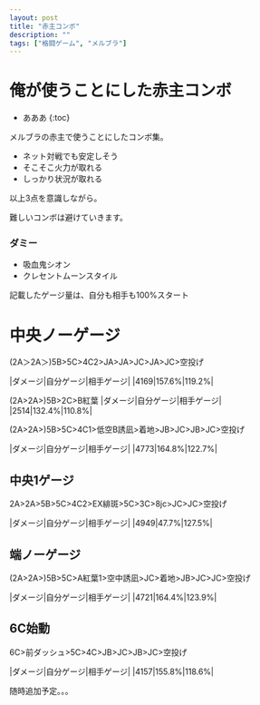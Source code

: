 ```yaml
---
layout: post
title: "赤主コンボ"
description: ""
tags: ["格闘ゲーム", "メルブラ"]
---
```



# 俺が使うことにした赤主コンボ

* あああ
{:toc}


メルブラの赤主で使うことにしたコンボ集。

* ネット対戦でも安定しそう
* そこそこ火力が取れる
* しっかり状況が取れる

以上3点を意識しながら。

難しいコンボは避けていきます。


<!-- more -->


### ダミー

* 吸血鬼シオン
* クレセントムーンスタイル

記載したゲージ量は、自分も相手も100%スタート

# 中央ノーゲージ

(2A＞2A＞)5B>5C>4C2>JA>JA>JC>JA>JC>空投げ

|ダメージ|自分ゲージ|相手ゲージ|
|4169|157.6%|119.2%|

(2A>2A>)5B>2C>B紅葉
|ダメージ|自分ゲージ|相手ゲージ|
|2514|132.4%|110.8%|

(2A>2A>)5B>5C>4C1>低空B誘凪>着地>JB>JC>JB>JC>空投げ

|ダメージ|自分ゲージ|相手ゲージ|
|4773|164.8%|122.7%|

## 中央1ゲージ

2A>2A>5B>5C>4C2>EX緋斑>5C>3C>8jc>JC>JC>空投げ

|ダメージ|自分ゲージ|相手ゲージ|
|4949|47.7%|127.5%|


## 端ノーゲージ

(2A>2A>)5B>5C>A紅葉1>空中誘凪>JC>着地>JB>JC>JC>空投げ

|ダメージ|自分ゲージ|相手ゲージ|
|4721|164.4%|123.9%|



## 6C始動

6C>前ダッシュ>5C>4C>JB>JC>JB>JC>空投げ

|ダメージ|自分ゲージ|相手ゲージ|
|4157|155.8%|118.6%|


随時追加予定。。。